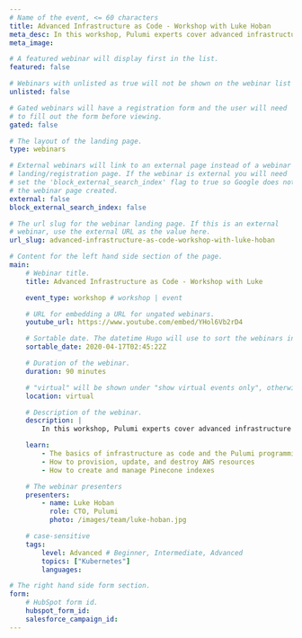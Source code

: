 ```yaml
---
# Name of the event, <= 60 characters
title: Advanced Infrastructure as Code - Workshop with Luke Hoban
meta_desc: In this workshop, Pulumi experts cover advanced infrastructure as code topics including authoring components, multi-stack architectures, and testing
meta_image:

# A featured webinar will display first in the list.
featured: false

# Webinars with unlisted as true will not be shown on the webinar list
unlisted: false

# Gated webinars will have a registration form and the user will need
# to fill out the form before viewing.
gated: false

# The layout of the landing page.
type: webinars

# External webinars will link to an external page instead of a webinar
# landing/registration page. If the webinar is external you will need
# set the 'block_external_search_index' flag to true so Google does not index
# the webinar page created.
external: false
block_external_search_index: false

# The url slug for the webinar landing page. If this is an external
# webinar, use the external URL as the value here.
url_slug: advanced-infrastructure-as-code-workshop-with-luke-hoban

# Content for the left hand side section of the page.
main:
    # Webinar title.
    title: Advanced Infrastructure as Code - Workshop with Luke 

    event_type: workshop # workshop | event

    # URL for embedding a URL for ungated webinars.
    youtube_url: https://www.youtube.com/embed/YHol6Vb2rD4

    # Sortable date. The datetime Hugo will use to sort the webinars in date order.
    sortable_date: 2020-04-17T02:45:22Z

    # Duration of the webinar.
    duration: 90 minutes

    # "virtual" will be shown under "show virtual events only", otherwise shown as City, State (seattle, wa)
    location: virtual

    # Description of the webinar.
    description: |
        In this workshop, Pulumi experts cover advanced infrastructure as code topics including authoring components, multi-stack architectures, and testing. You'll also learn how to apply infrastructure as code to Kubernetes - both for provisioning managed Kubernetes clusters and deploying Kubernetes applications and services on top of existing clusters.  [Get started](https://pulumi.com/start)

    learn:
        - The basics of infrastructure as code and the Pulumi programming model
        - How to provision, update, and destroy AWS resources
        - How to create and manage Pinecone indexes

    # The webinar presenters
    presenters:
        - name: Luke Hoban
          role: CTO, Pulumi
          photo: /images/team/luke-hoban.jpg

    # case-sensitive
    tags:
        level: Advanced # Beginner, Intermediate, Advanced
        topics: ["Kubernetes"]
        languages:

# The right hand side form section.
form:
    # HubSpot form id.
    hubspot_form_id:
    salesforce_campaign_id:
---
```

